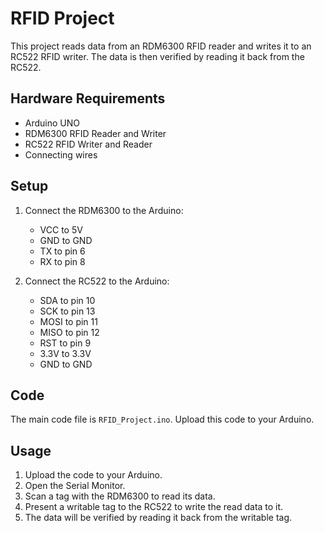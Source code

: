 # RFID Project

This project reads data from an RDM6300 RFID reader and writes it to an RC522 RFID writer. The data is then verified by reading it back from the RC522.

## Hardware Requirements

- Arduino UNO
- RDM6300 RFID Reader and Writer
- RC522 RFID Writer and Reader
- Connecting wires

## Setup

1. Connect the RDM6300 to the Arduino:
   - VCC to 5V
   - GND to GND
   - TX to pin 6
   - RX to pin 8

2. Connect the RC522 to the Arduino:
   - SDA to pin 10
   - SCK to pin 13
   - MOSI to pin 11
   - MISO to pin 12
   - RST to pin 9
   - 3.3V to 3.3V
   - GND to GND

## Code

The main code file is `RFID_Project.ino`. Upload this code to your Arduino.

## Usage

1. Upload the code to your Arduino.
2. Open the Serial Monitor.
3. Scan a tag with the RDM6300 to read its data.
4. Present a writable tag to the RC522 to write the read data to it.
5. The data will be verified by reading it back from the writable tag.
